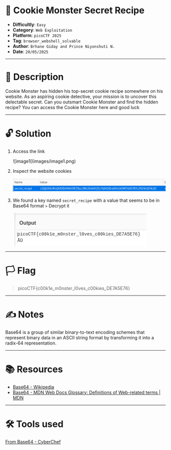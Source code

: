 # :briefcase: Cookie Monster Secret Recipe

- **Difficultly**: `Easy`
- **Category**: `Web Exploitation`
- **Platform**: `picoCTF 2025`
- **Tag**: `browser_webshell_solvable`
- **Author**: `Brhane Giday and Prince Niyonshuti N.`
- **Date**: `20/05/2025`

---

# :pencil: Description

Cookie Monster has hidden his top-secret cookie recipe somewhere on his website. As an aspiring cookie detective, your mission is to uncover this delectable secret. Can you outsmart Cookie Monster and find the hidden recipe? You can access the Cookie Monster here and good luck

---

# :unlock: Solution

1. Access the link

    ![image1[(images/image1.png)

2. Inspect the website cookies

    ![image2](images/image2.png)

3. We found a key named `secret_recipe` with a value that seems to be in Base64 format `>` Decrypt it

    ![image3](images/image3.png)

---

# :white_flag: Flag

> picoCTF{c00k1e_m0nster_l0ves_c00kies_DE7A5E76}

---

# :writing_hand: Notes

Base64 is a group of similar binary-to-text encoding schemes that represent binary data in an ASCII string format by transforming it into a radix-64 representation.

---

# :books: Resources

- [Base64 - Wikipedia](https://en.wikipedia.org/wiki/Base64)
- [Base64 - MDN Web Docs Glossary: Definitions of Web-related terms | MDN](https://developer.mozilla.org/en-US/docs/Glossary/Base64)

---

# :hammer_and_wrench: Tools used

[From Base64 - CyberChef](https://gchq.github.io/CyberChef/#recipe=From_Base64('A-Za-z0-9%2B/%3D',true,false))

